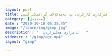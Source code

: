 ```yaml
---
layout: post
title: فێرکاری کارکردن بە نەمەکالای گرافیکی گیمپ
category: [مەنجەڵ]
date : "2020-10-18 05:35:45"
image: "/learn/img/gimp.jpg"
description : "  ئامرازی هەڵبژاردن   "
videosrc : "/gimp/agr.mp4"
layout: "gimp"

---
```


